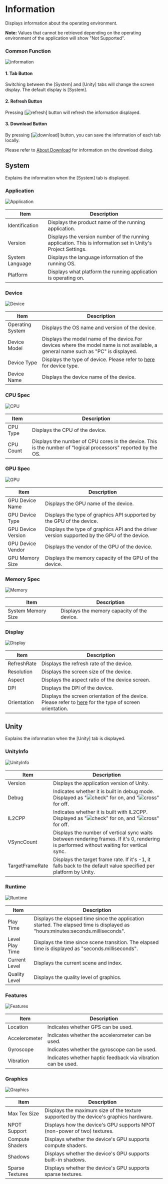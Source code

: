 # Information

Displays information about the operating environment.

**Note:** Values that cannot be retrieved depending on the operating environment of the application will show "Not
Supported".

### Common Function

![information](../img/information/information.png)

#### 1. Tab Button

Switching between the [System] and [Unity] tabs will change the screen display. The default display is [System].

#### 2. Refresh Button

Pressing [![refresh](../img/icon/reset.png)] button will refresh the information displayed.

#### 3. Download Button

By pressing [![download](../img/icon/download.png)] button, you can save the information of each tab locally.

Please refer to [About Download](./Download.md) for information on the download dialog.

## System

Explains the information when the [System] tab is displayed.

### Application

![Application](../img/information/system/application.png)

| Item            | Description                                                                                                  |
|-----------------|--------------------------------------------------------------------------------------------------------------|
| Identification  | Displays the product name of the running application.                                                        |
| Version         | Displays the version number of the running application. This is information set in Unity's Project Settings. |
| System Language | Displays the language information of the running OS.                                                         |
| Platform        | Displays what platform the running application is operating on.                                              |

### Device

![Device](../img/information/system/device.png)

| Item             | Description                                                                                                                        |
|------------------|------------------------------------------------------------------------------------------------------------------------------------|
| Operating System | Displays the OS name and version of the device.                                                                                    |
| Device Model     | Displays the model name of the device.For devices where the model name is not available, a general name such as "PC" is displayed. |
| Device Type      | Displays the type of device. Please refer to [here](https://docs.unity3d.com/ScriptReference/DeviceType.html) for device type.     |
| Device Name      | Displays the device name of the device.                                                                                            |

### CPU Spec

![CPU](../img/information/system/cpu-spec.png)

| Item      | Description                                                                                                    |
|-----------|----------------------------------------------------------------------------------------------------------------|
| CPU Type  | Displays the CPU of the device.                                                                                |
| CPU Count | Displays the number of CPU cores in the device. This is the number of "logical processors" reported by the OS. |

### GPU Spec

![GPU](../img/information/system/gpu-spec.png)

| Item               | Description                                                                                  |
|--------------------|----------------------------------------------------------------------------------------------|
| GPU Device Name    | Displays the GPU name of the device.                                                         |
| GPU Device Type    | Displays the type of graphics API supported by the GPU of the device.                        |
| GPU Device Version | Displays the type of graphics API and the driver version supported by the GPU of the device. |
| GPU Device Vendor  | Displays the vendor of the GPU of the device.                                                |
| GPU Memory Size    | Displays the memory capacity of the GPU of the device.                                       |

### Memory Spec

![Memory](../img/information/system/memory-spec.png)

| Item               | Description                                 |
|--------------------|---------------------------------------------|
| System Memory Size | Displays the memory capacity of the device. |

### Display

![Display](../img/information/system/display.png)

| Item        | Description                                                                                                                                                                |
|-------------|----------------------------------------------------------------------------------------------------------------------------------------------------------------------------|
| RefreshRate | Displays the refresh rate of the device.                                                                                                                                   |
| Resolution  | Displays the screen size of the device.                                                                                                                                    |
| Aspect      | Displays the aspect ratio of the device screen.                                                                                                                            |
| DPI         | Displays the DPI of the device.                                                                                                                                            |
| Orientation | Displays the screen orientation of the device. Please refer to [here](https://docs.unity3d.com/ScriptReference/ScreenOrientation.html) for the type of screen orientation. |

## Unity

Explains the information when the [Unity] tab is displayed.

### UnityInfo

![UnityInfo](../img/information/unity/unity-info.png)

| Item            | Description                                                                                                                                        |
|-----------------|----------------------------------------------------------------------------------------------------------------------------------------------------|
| Version         | Displays the application version of Unity.                                                                                                         |
| Debug           | Indicates whether it is built in debug mode. Displayed as "![check](../img/icon/check.png)" for on, and "![cross](../img/icon/cross.png)" for off. |
| IL2CPP          | Indicates whether it is built with IL2CPP. Displayed as "![check](../img/icon/check.png)" for on, and "![cross](../img/icon/cross.png)" for off.   |
| VSyncCount      | Displays the number of vertical sync waits between rendering frames. If it's 0, rendering is performed without waiting for vertical sync.          |
| TargetFrameRate | Displays the target frame rate. If it's -1, it falls back to the default value specified per platform by Unity.                                    |

### Runtime

![Runtime](../img/information/unity/runtime.png)

| Item            | Description                                                                                                                     |
|-----------------|---------------------------------------------------------------------------------------------------------------------------------|
| Play Time       | Displays the elapsed time since the application started. The elapsed time is displayed as "hours:minutes:seconds.milliseconds". |
| Level Play Time | Displays the time since scene transition. The elapsed time is displayed as "seconds.milliseconds".                              |
| Current Level   | Displays the current scene and index.                                                                                           |
| Quality Level   | Displays the quality level of graphics.                                                                                         |

### Features

![Features](../img/information/unity/features.png)

| Item          | Description                                                  |
|---------------|--------------------------------------------------------------|
| Location      | Indicates whether GPS can be used.                           |
| Accelerometer | Indicates whether the accelerometer can be used.             |
| Gyroscope     | Indicates whether the gyroscope can be used.                 |
| Vibration     | Indicates whether haptic feedback via vibration can be used. |

### Graphics

![Graphics](../img/information/unity/graphics.png)

| Item            | Description                                                                           |
|-----------------|---------------------------------------------------------------------------------------|
| Max Tex Size    | Displays the maximum size of the texture supported by the device's graphics hardware. |
| NPOT Support    | Displays how the device's GPU supports NPOT (non-power of two) textures.              |
| Compute Shaders | Displays whether the device's GPU supports compute shaders.                           |
| Shadows         | Displays whether the device's GPU supports built-in shadows.                          |
| Sparse Textures | Displays whether the device's GPU supports sparse textures.                           |
